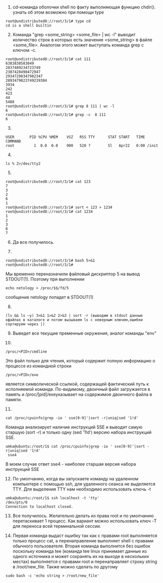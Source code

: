1. cd-команда оболочки shell по факту выполняющая функцию chdir(). узнать об этом возможно при помощи type
```
root@undistributed8://root/3/1# type cd
cd is a shell builtin
```
2. Команда "grep <some_string> <some_file> | wc -l" выводит количество строк в которых есть значение <some_string> в файле <some_file>. Аналогом этого может выступать команда grep c ключом -с.
```
root@undistributed8://root/3/1# cat 111
6383838583049
2837489234723749
2387428498472947
29347298347982347
2893479823749239384
3934
242
423
44
5488
root@undistributed8://root/3/1# grep 8 111 | wc -l
6
root@undistributed8://root/3/1# grep -c  8 111
6
```
3. 
```
USER       PID %CPU %MEM    VSZ   RSS TTY      STAT START   TIME COMMAND
root         1  0.0  0.0    900   528 ?        Sl   Apr22   0:00 /init
```
4.
```
ls % 2>/dev/tty2
```
5.
```
root@undistributed8://root/3/1# cat 123
7
3
2
6
1
root@undistributed8://root/3/1# sort < 123 > 1234
root@undistributed8://root/3/1# cat 1234
1
2
3
6
7
```
6. Да все получилось.

7.
```
root@undistributed8://root/3/1# bash 5>&1
root@undistributed8://root/3/1#
```
Мы временно переназначили файловый дискриптор 5 на вывод STDOUT(1). Поэтому при выполнении
```
echo netology > /proc/$$/fd/5
```
сообщение netology попадет в STDOUT(1)

8.
```
(ls && ls —y) 3>&1 1>&2 2>&3 | sort -r (выводим в stdout данные офайлах в каталоге и потом вызываем ls с неверным ключем,ошибки сортируем через |)
```

9. Выведет все текущие пременные окружения, аналог команды "env"

10. 
```
/proc/<PID>/cmdline
```
Это файл только для чтения, который содержит полную информацию о процессе из командной строки
```
/proc/<PID>/exe
```
является символической ссылкой, содержащей фактический путь к исполняемой команде. По-видимому, двоичный файл загружается в память и /proc/[pid]/exeуказывает на содержимое двоичного файла в памяти.

11.
```
cat /proc/cpuinfo|grep -io ' sse[0-9]'|sort -r|uniq|sed '1!d'
```
Команда анализирует наличие инструкций SSE и выводит самую старшую (sort -r) и только одну (sed '1!d') версию набора инструкций SSE.
```
umka@ubuntu:/root/1$ cat /proc/cpuinfo|grep -io ' sse[0-9]'|sort -r|uniq|sed '1!d'
 sse4
```
В моем случае ответ sse4 - наиболее старшая версия набора инструкций SSE

12. По умолчанию, когда вы запускаете команду на удаленном компьютере с помощью ssh, для удаленного сеанса не выделяется TTY. Для выделения TTY нам необходимо использовать ключь -t
```
umka@ubuntu:/root/1$ ssh localhost -t 'tty'
/dev/pts/0
Connection to localhost closed.
```

13. Все получилось. Желательно делать из права root и по умолчанию перетаскивает 1 процесс. Как вариант можно использовать ключ -T для переноса всей терминальной сессии.

14.  Первая команда выдаст ошибку так как с правами root выполняется только процесс cat, а перенаправление выполняет shell с правами обычного пользователя.
Вторая команда выполнится без ошибок поскольку команда tee (команда tee linux принимает данные из одного источника и может сохранять их на выходе в нескольких местах) выполняется с правами root и перенаправляет строку string в /root/new_file.
Также можно сделать по другому 
```
sudo bash -c 'echo string > /root/new_file'
```
